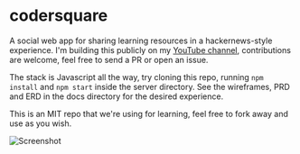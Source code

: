 # codersquare

A social web app for sharing learning resources in a hackernews-style
experience. I'm building this publicly on my [YouTube
channel](https://www.youtube.com/playlist?list=PL9ExMy1CBZjmRw0JcocbXKdy271BvWBGq),
contributions are welcome, feel free to send a PR or open an issue.

The stack is Javascript all the way, try cloning this repo, running `npm install` and `npm start` inside the server directory. See the wireframes, PRD
and ERD in the docs directory for the desired experience.

This is an MIT repo that we're using for learning, feel free to fork away and
use as you wish.

![Screenshot](/../main/docs/ui%20designs/1%20home%20page.png)
